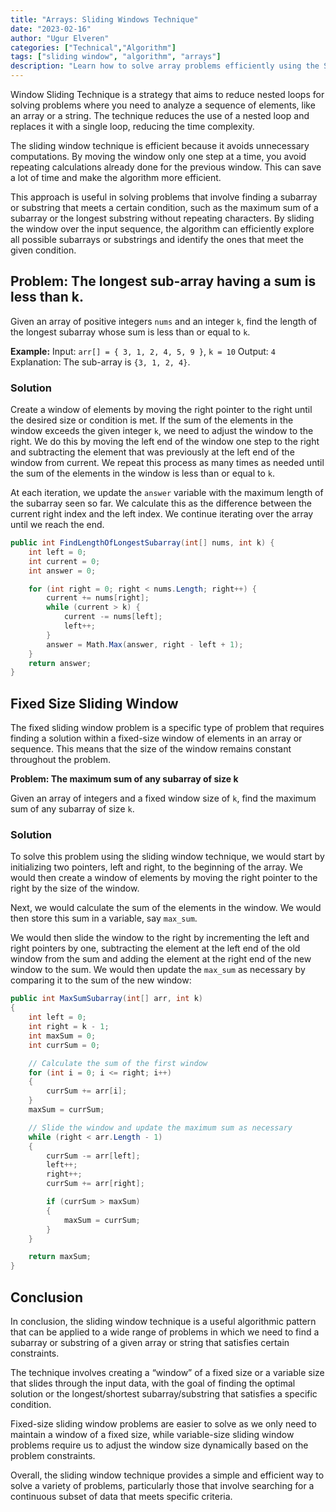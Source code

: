 ```yaml
---
title: "Arrays: Sliding Windows Technique"
date: "2023-02-16"
author: "Ugur Elveren"
categories: ["Technical","Algorithm"]
tags: ["sliding window", "algorithm", "arrays"]
description: "Learn how to solve array problems efficiently using the Sliding Windows technique with examples."
---
```


Window Sliding Technique is a strategy that aims to reduce nested loops for solving problems where you need to analyze a sequence of elements, like an array or a string. The technique reduces the use of a nested loop and replaces it with a single loop, reducing the time complexity.

The sliding window technique is efficient because it avoids unnecessary computations. By moving the window only one step at a time, you avoid repeating calculations already done for the previous window. This can save a lot of time and make the algorithm more efficient.

This approach is useful in solving problems that involve finding a subarray or substring that meets a certain condition, such as the maximum sum of a subarray or the longest substring without repeating characters. By sliding the window over the input sequence, the algorithm can efficiently explore all possible subarrays or substrings and identify the ones that meet the given condition.

## Problem: The longest sub-array having a sum is less than k.

Given an array of positive integers `nums` and an integer `k`, find the length of the longest subarray whose sum is less than or equal to `k`.

**Example:**
Input: `arr[] = { 3, 1, 2, 4, 5, 9 }`, `k = 10`
Output: `4`
Explanation: The sub-array is `{3, 1, 2, 4}`.

### Solution

Create a window of elements by moving the right pointer to the right until the desired size or condition is met. If the sum of the elements in the window exceeds the given integer `k`, we need to adjust the window to the right. We do this by moving the left end of the window one step to the right and subtracting the element that was previously at the left end of the window from current. We repeat this process as many times as needed until the sum of the elements in the window is less than or equal to `k`.

At each iteration, we update the `answer` variable with the maximum length of the subarray seen so far. We calculate this as the difference between the current right index and the left index. We continue iterating over the array until we reach the end.

```csharp
public int FindLengthOfLongestSubarray(int[] nums, int k) {
    int left = 0;
    int current = 0;
    int answer = 0;

    for (int right = 0; right < nums.Length; right++) {
        current += nums[right];
        while (current > k) {
            current -= nums[left];
            left++;
        }
        answer = Math.Max(answer, right - left + 1);
    }
    return answer;
}
```

## Fixed Size Sliding Window

The fixed sliding window problem is a specific type of problem that requires finding a solution within a fixed-size window of elements in an array or sequence. This means that the size of the window remains constant throughout the problem.

**Problem: The maximum sum of any subarray of size k**

Given an array of integers and a fixed window size of `k`, find the maximum sum of any subarray of size `k`.

### Solution

To solve this problem using the sliding window technique, we would start by initializing two pointers, left and right, to the beginning of the array. We would then create a window of elements by moving the right pointer to the right by the size of the window.

Next, we would calculate the sum of the elements in the window. We would then store this sum in a variable, say `max_sum`.

We would then slide the window to the right by incrementing the left and right pointers by one, subtracting the element at the left end of the old window from the sum and adding the element at the right end of the new window to the sum. We would then update the `max_sum` as necessary by comparing it to the sum of the new window:

```csharp
public int MaxSumSubarray(int[] arr, int k)
{
    int left = 0;
    int right = k - 1;
    int maxSum = 0;
    int currSum = 0;

    // Calculate the sum of the first window
    for (int i = 0; i <= right; i++)
    {
        currSum += arr[i];
    }
    maxSum = currSum;

    // Slide the window and update the maximum sum as necessary
    while (right < arr.Length - 1)
    {
        currSum -= arr[left];
        left++;
        right++;
        currSum += arr[right];

        if (currSum > maxSum)
        {
            maxSum = currSum;
        }
    }

    return maxSum;
}
```

## Conclusion

In conclusion, the sliding window technique is a useful algorithmic pattern that can be applied to a wide range of problems in which we need to find a subarray or substring of a given array or string that satisfies certain constraints.

The technique involves creating a “window” of a fixed size or a variable size that slides through the input data, with the goal of finding the optimal solution or the longest/shortest subarray/substring that satisfies a specific condition.

Fixed-size sliding window problems are easier to solve as we only need to maintain a window of a fixed size, while variable-size sliding window problems require us to adjust the window size dynamically based on the problem constraints.

Overall, the sliding window technique provides a simple and efficient way to solve a variety of problems, particularly those that involve searching for a continuous subset of data that meets specific criteria.
